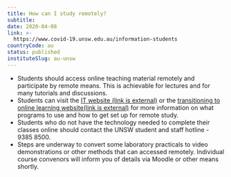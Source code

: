```yaml
---
title: How can I study remotely?
subtitle: 
date: 2020-04-08
link: >-
  https://www.covid-19.unsw.edu.au/information-students
countryCode: au
status: published
instituteSlug: au-unsw
---
```

  * Students should access online teaching material remotely and participate by remote means. This is achievable for lectures and for many tutorials and discussions.
  * Students can visit the [IT website (link is external)](https://www.myit.unsw.edu.au/working-and-studying-remotely) or the [transitioning to online learning website(link is external)](https://www.covid19studyonline.unsw.edu.au/) for more information on what programs to use and how to get set up for remote study. 
  * Students who do not have the technology needed to complete their classes online should contact the UNSW student and staff hotline - 9385 8500.
  * Steps are underway to convert some laboratory practicals to video demonstrations or other methods that can accessed remotely. Individual course convenors will inform you of details via Moodle or other means shortly.


